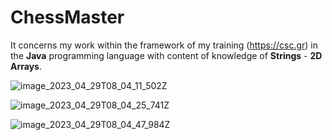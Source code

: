 # ChessMaster
It concerns my work within the framework of my training (<a href="https://csc.gr">https://csc.gr</a>) in the **Java** programming language with content of knowledge of **Strings** - **2D Arrays**.

![image_2023_04_29T08_04_11_502Z](https://user-images.githubusercontent.com/131518369/235292073-a21ec6af-1e34-4ac9-8998-9952d216467a.png)

![image_2023_04_29T08_04_25_741Z](https://user-images.githubusercontent.com/131518369/235292064-4f0bb277-3699-4180-905a-b6fac57525ac.png)

![image_2023_04_29T08_04_47_984Z](https://user-images.githubusercontent.com/131518369/235292055-b0a2d8ef-1a91-448e-a70d-6fd8f919c696.png)

